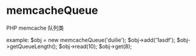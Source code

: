 # memcacheQueue
PHP memcache 队列类

example:
$obj = new memcacheQueue('duilie');
$obj->add('1asdf');
$obj->getQueueLength();
$obj->read(10);
$obj->get(8);
